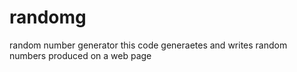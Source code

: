 # randomg
random number generator
this code generaetes and writes random numbers produced on a web page
